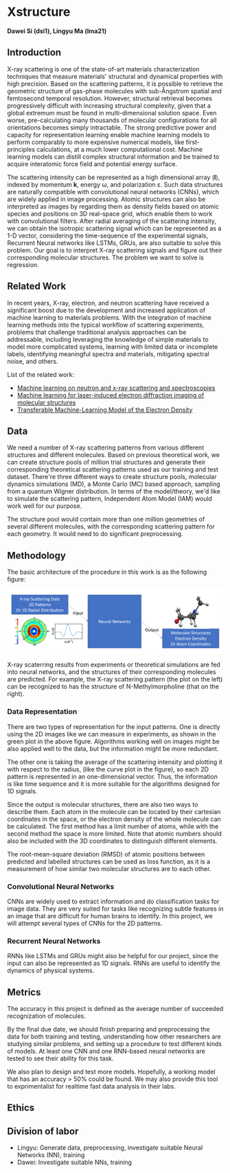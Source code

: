# Xstructure

**Dawei Si (dsi1), Lingyu Ma (lma21)**

## Introduction

X-ray scattering is one of the state-of-art materials characterization techniques that measure materials'
structural and dynamical properties with high precision. Based on the scattering patterns, it is possible to
retrieve the geometric structure of gas-phase molecules with sub-Ångstrom spatial and femtosecond temporal
resolution. However, structural retrieval becomes progressively difficult with increasing structural
complexity, given that a global extremum must be found in multi-dimensional solution space. Even worse,
pre-calculating many thousands of molecular configurations for all orientations becomes simply intractable.
The strong predictive power and capacity for representation learning enable machine learning models to
perform comparably to more expensive numerical models, like first-principles calculations, at a much lower
computational cost. Machine learning models can distill complex structural information and be trained to
acquire interatomic force field and potential energy surface.

The scattering intensity can be represented as a high dimensional array (**I**), indexed by momentum **k**,
energy ω, and polarization ε. Such data structures are naturally compatible with convolutional neural
networks (CNNs), which are widely applied in image processing. Atomic structures can also be interpreted as
images by regarding them as density fields based on atomic species and positions on 3D real-space grid, which
enable them to work with convolutional filters. After radial averaging of the scattering intensity, we can
obtain the isotropic scattering signal which can be represented as a 1-D vector, considering the
time-sequence of the experimental signals, Recurrent Neural networks like LSTMs, GRUs, are also suitable to
solve this problem. Our goal is to interpret X-ray scattering signals and figure out their corresponding
molecular structures. The problem we want to solve is regression.

## Related Work

In recent years, X-ray, electron, and neutron scattering have received a significant boost due to the
development and increased application of machine learning to materials problems. With the integration of
machine learning methods into the typical workflow of scattering experiments, problems that challenge
traditional analysis approaches can be addressable, including leveraging the knowledge of simple materials to
model more complicated systems, learning with limited data or incomplete labels, identifying meaningful
spectra and materials, mitigating spectral noise, and others.

List of the related work:

- [Machine learning on neutron and x-ray scattering and spectroscopies](https://aip.scitation.org/doi/full/10.1063/5.0049111)
- [Machine learning for laser-induced electron diffraction imaging of molecular structures](https://arxiv.org/abs/2110.06097)
- [Transferable Machine-Learning Model of the Electron Density](https://pubs.acs.org/doi/abs/10.1021/acscentsci.8b00551)

## Data

We need a number of X-ray scattering patterns from various different structures and different molecules.
Based on previous theoretical work, we can create structure pools of million trial structures and generate
their corresponding theoretical scattering patterns used as our training and test dataset. There're three
different ways to create structure pools, molecular dynamics simulations (MD), a Monte Carlo (MC) based
approach, sampling from a quantum Wigner distribution. In terms of the model/theory, we'd like to simulate
the scattering pattern, Independent Atom Model (IAM) would work well for our purpose.

The structure pool would contain more than one million geometries of several different molecules, with the
corresponding scattering pattern for each geometry. It would need to do significant preprocessing.

## Methodology

The basic architecture of the procedure in this work is as the following figure:

![](./images/basic-arch.png)

X-ray scaterring results from experiments or theoretical simulations are fed into neural networks, and the
structures of their corresponding molecules are predicted. For example, the X-ray scattering pattern (the
plot on the left) can be recognized to has the structure of N-Methylmorpholine (that on the right).

### Data Representation

There are two types of representation for the input patterns. One is directly using the 2D images like we can
measure in experiments, as shown in the green plot in the above figure. Algorithms working well on images
might be also applied well to the data, but the information might be more redundant.

The other one is taking the average of the scattering intensity and plotting it with respect to the radius,
(like the curve plot in the figure), so each 2D pattern is represented in an one-dimensional vector. Thus,
the information is like time sequence and it is more suitable for the algorithms designed for 1D signals.

Since the output is molecular structures, there are also two ways to describe them. Each atom in the molecule
can be located by their cartesian coordinates in the space, or the electron density of the whole molecule can
be calculated. The first method has a limit number of atoms, while with the second method the space is more
limited. Note that atomic numbers should also be included with the 3D coordinates to distinguish different
elements. 

The root-mean-square deviation (RMSD) of atomic positions between predicted and labelled structures can be
used as loss function, as it is a measurement of how similar two molecular structures are to each other.

### Convolutional Neural Networks

CNNs are widely used to extract information and do classification tasks for image data. They are very suited
for tasks like recognizing subtle features in an image that are difficult for human brains to identify. In
this project, we will attempt several types of CNNs for the 2D patterns. 

### Recurrent Neural Networks

RNNs like LSTMs and GRUs might also be helpful for our project, since the input can also be represented as 1D
signals. RNNs are useful to identify the dynamics of physical systems. 

## Metrics

The accuracy in this project is defined as the average number of succeeded recognization of molecules.

By the final due date, we should finish preparing and preprocessing the data for both training and testing,
understanding how other researchers are studying similar problems, and setting up a procedure to test
different kinds of models. At least one CNN and one RNN-based neural networks are tested to see their ability
for this task.

We also plan to design and test more models. Hopefully, a working model that has an accuracy > 50% could be
found. We may also provide this tool to exprimentalist for realtime fast data analysis in their labs.

## Ethics

## Division of labor

- Lingyu: Generate data, preprocessing, investigate suitable Neural Networks (NN), training
- Dawei: Investigate suitable NNs, training
